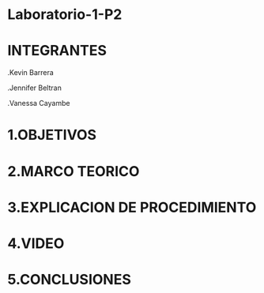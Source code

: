 # Laboratorio-1-P2

# INTEGRANTES
.Kevin Barrera

.Jennifer Beltran

.Vanessa Cayambe

# 1.OBJETIVOS


# 2.MARCO TEORICO


# 3.EXPLICACION DE PROCEDIMIENTO 


# 4.VIDEO


# 5.CONCLUSIONES 

